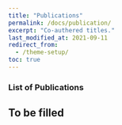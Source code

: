 ```yaml
---
title: "Publications"
permalink: /docs/publication/
excerpt: "Co-authered titles."
last_modified_at: 2021-09-11
redirect_from:
  - /theme-setup/
toc: true
---
```


### List of Publications
## To be filled
